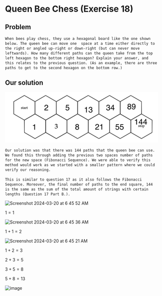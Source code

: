 
# Queen Bee Chess (Exercise 18)

## Problem 

    When bees play chess, they use a hexagonal board like the one shown below. The queen bee can move one  space at a time either directly to the right or angled up-right or down-right (but can never move leftwards). How many different paths can the queen take from the top left hexagon to the bottom right hexagon? Explain your answer, and this relates to the previous question. (As an example, there are three paths to get to the second hexagon on the bottom row.)

## Our solution

<img src = "../resources/BEECALC.png"> </img>

    Our solution was that there was 144 paths that the queen bee can use. We found this through adding the previous two spaces number of paths for the new space (Fibonacci Sequence). We were able to verify this method would work as we started with a smaller pattern where we could verify our reasoning. 
    
    This is similar to question 17 as it also follows the Fibonacci Sequence. Moreover, the final number of paths to the end square, 144 is the same as the sum of the total amount of strings with certain lengths (Question 17 Part B.).

<img width="654" alt="Screenshot 2024-03-20 at 6 45 52 AM" src="https://github.com/johan-franco/csc208/assets/114693176/e67ffe3e-4392-48f4-b6ce-8401b1545fa8">

$1 = 1$

<img width="655" alt="Screenshot 2024-03-20 at 6 45 36 AM" src="https://github.com/johan-franco/csc208/assets/114693176/8a720783-3597-4acf-a5a9-c3ab76c7d532">

$1 + 1 = 2$

<img width="641" alt="Screenshot 2024-03-20 at 6 45 21 AM" src="https://github.com/johan-franco/csc208/assets/114693176/2945cadf-6cf6-48f1-a98d-a30acdab3b11">

$1 + 2 = 3$

$2 + 3 = 5$

$3 + 5 = 8$

$5 + 8 = 13$



![image](https://github.com/johan-franco/csc208/assets/114693176/a577a107-b64e-4960-bacf-335b36b7270b)
